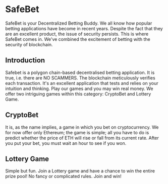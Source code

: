 # SafeBet
SafeBet is your Decentralized Betting Buddy. We all know how popular betting applications have become in recent years. Despite the fact that they are an excellent product, the issue of security persists. This is where SafeBet comes in. We've combined the excitement of betting with the security of blockchain.

## Introduction
Safebet is a polygon chain-based decentralised betting application. It is true, i.e. there are NO SCAMMERS. The blockchain meticulously verifies each transaction. It's an excellent application that tests and relies on your intuition and thinking. Play our games and you may win real money. We offer two intriguing games within this category: CryptoBet and Lottery Game.

## CryptoBet
It is, as the name implies, a game in which you bet on cryptocurrency. We for now offer only Ethereum; the game is simple; all you have to do is predict whether the price of ETH will rise or fall from its current rate. After you put your bet, you must wait an hour to see if you won.

## Lottery Game
Simple but fun. Join a Lottery game and have a chance to win the entire prize pool! No fancy or complicated rules. Join and win!

